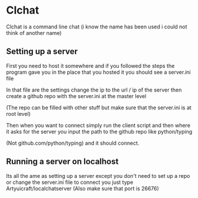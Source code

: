 # Clchat
Clchat is a command line chat (i know the name has been used i could not think of another name)
##  Setting up a server
First you need to host it somewhere and if you followed the steps the program gave you in the place that you hosted it you should see a server.ini file

In that file are the settings change the ip to the url / ip of the server then create a github repo with the server.ini at the master level

(The repo can be filled with other stuff but make sure that the server.ini is at root level)

Then when you want to connect simply run the client script and then where it asks for the server you input the path to the github repo like python/typing

(Not github.com/python/typing) and it should connect.
## Running a server on localhost
Its all the ame as setting up a server except you don't need to set up a repo or change the server.ini file to connect you just type Artyuicraft/localchatserver
(Also make sure that port is 26676)
